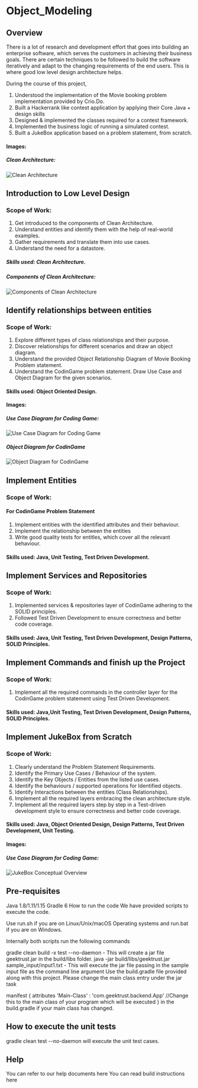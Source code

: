 # Object_Modeling

## Overview

There is a lot of research and development effort that goes into building an enterprise software, which serves the customers in achieving their business goals. There are certain techniques to be followed to build the software iteratively and adapt to the changing requirements of the end users. This is where good low level design architecture helps. 

During the course of this project,

1. Understood the implementation of the Movie booking problem implementation provided by Crio.Do.
2. Built a Hackerrank like contest application by applying their Core Java + design skills
3. Designed & implemented the classes required for a contest framework.
4. Implemented the business logic of running a simulated contest.
5. Built a JukeBox application based on a problem statement, from scratch.

#### Images:

##### Clean Architecture:

![Clean Architecture](https://user-images.githubusercontent.com/55679683/202706933-6cbe3164-c8f4-46e7-bc9c-be868c44c0ff.png)

## Introduction to Low Level Design

### Scope of Work:

1. Get introduced to the components of Clean Architecture.
2. Understand entities and identify them with the help of real-world examples.
3. Gather requirements and translate them into use cases.
4. Understand the need for a datastore.

##### Skills used: Clean Architecture.

##### Components of Clean Architecture:

![Components of Clean Architecture](https://user-images.githubusercontent.com/55679683/202707759-f6268ba4-e9ef-4360-aed7-e50f2bf42167.png)

## Identify relationships between entities

### Scope of Work:

1. Explore different types of class relationships and their purpose.
2. Discover relationships for different scenarios and draw an object diagram.
3. Understand the provided Object Relationship Diagram of Movie Booking Problem statement.
4. Understand the CodinGame problem statement. Draw Use Case and Object Diagram for the given scenarios.

#### Skills used: Object Oriented Design.

#### Images: 

##### Use Case Diagram for Coding Game:

![Use Case Diagram for Coding Game](https://user-images.githubusercontent.com/55679683/202709516-cc97d4f7-1eac-4f47-b504-e35f34eef747.png)

##### Object Diagram for CodinGame

![Object Diagram for CodinGame](https://user-images.githubusercontent.com/55679683/202709674-8c11bccc-3450-4a0b-b671-e0dc36b559b3.png)

## Implement Entities

### Scope of Work:

#### For CodinGame Problem Statement

1. Implement entities with the identified attributes and their behaviour.
2. Implement the relationship between the entities
3. Write good quality tests for entitles, which cover all the relevant behaviour.

#### Skills used: Java, Unit Testing, Test Driven Development.

## Implement Services and Repositories

### Scope of Work:

1. Implemented services & repositories layer of CodinGame adhering to the SOLID principles.
2. Followed Test Driven Development to ensure correctness and better code coverage.

#### Skills used: Java, Unit Testing, Test Driven Development, Design Patterns, SOLID Principles.

## Implement Commands and finish up the Project

### Scope of Work:

1. Implement all the required commands in the controller layer for the CodinGame problem statement using Test Driven Development.

#### Skills used: Java,Unit Testing, Test Driven Development, Design Patterns, SOLID Principles.

## Implement JukeBox from Scratch

### Scope of Work:

1. Clearly understand the Problem Statement Requirements.
2. Identify the Primary Use Cases / Behaviour of the system.
3. Identify the Key Objects / Entities from the listed use cases.
4. Identify the behaviours / supported operations for Identified objects.
5. Identify Interactions between the entities (Class Relationships).
6. Implement all the required layers embracing the clean architecture style.
7. Implement all the required layers step by step in a Test-driven development style to ensure correctness and better code coverage.

#### Skills used: Java, Object Oriented Design, Design Patterns, Test Driven Development, Unit Testing.

#### Images:

##### Use Case Diagram for Coding Game:

![JukeBox Conceptual Overview](https://user-images.githubusercontent.com/55679683/202711048-5361a8b7-005b-4606-90f6-6ef6dff55599.png)

## Pre-requisites
Java 1.8/1.11/1.15 Gradle 6 How to run the code We have provided scripts to execute the code.

Use run.sh if you are on Linux/Unix/macOS Operating systems and run.bat if you are on Windows.

Internally both scripts run the following commands

gradle clean build -x test --no-daemon - This will create a jar file geektrust.jar in the build/libs folder. java -jar build/libs/geektrust.jar sample_input/input1.txt - This will execute the jar file passing in the sample input file as the command line argument Use the build.gradle file provided along with this project. Please change the main class entry under the jar task

manifest { attributes 'Main-Class' : 'com.geektrust.backend.App' //Change this to the main class of your program which will be executed } in the build.gradle if your main class has changed.

## How to execute the unit tests
gradle clean test --no-daemon will execute the unit test cases.

## Help
You can refer to our help documents here You can read build instructions here

